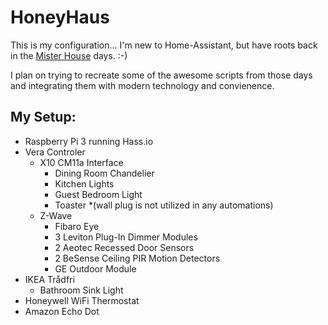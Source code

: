 # HoneyHaus

This is my configuration... I'm new to Home-Assistant, but have roots back in the [Mister House](http://misterhouse.net) days. :-)

I plan on trying to recreate some of the awesome scripts from those days and integrating them with modern technology and convienence.

## My Setup:
* Raspberry Pi 3 running Hass.io
* Vera Controler 
  * X10 CM11a Interface
    * Dining Room Chandelier
    * Kitchen Lights
    * Guest Bedroom Light
    * Toaster *(wall plug is not utilized in any automations)
  * Z-Wave
    * Fibaro Eye
    * 3 Leviton Plug-In Dimmer Modules
    * 2 Aeotec Recessed Door Sensors
    * 2 BeSense Ceiling PIR Motion Detectors
    * GE Outdoor Module
* IKEA Trådfri
  * Bathroom Sink Light
* Honeywell WiFi Thermostat
* Amazon Echo Dot

